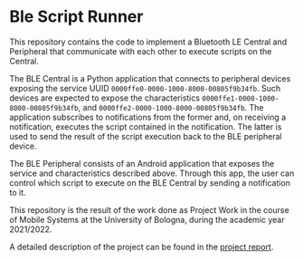 # Ble Script Runner
This repository contains the code to implement a Bluetooth LE Central and Peripheral that communicate with each other to execute scripts on the Central.

The BLE Central is a Python application that connects to peripheral devices exposing the service UUID `0000ffe0-0000-1000-8000-00805f9b34fb`. Such devices are expected to expose the characteristics `0000ffe1-0000-1000-8000-00805f9b34fb`, and `0000ffe2-0000-1000-8000-00805f9b34fb`. The application subscribes to notifications from the former and, on receiving a notification, executes the script contained in the notification. The latter is used to send the result of the script execution back to the BLE peripheral device.

The BLE Peripheral consists of an Android application that exposes the service and characteristics described above. Through this app, the user can control which script to execute on the BLE Central by sending a notification to it.

This repository is the result of the work done as Project Work in the course of Mobile Systems at the University of Bologna, during the academic year 2021/2022.

A detailed description of the project can be found in the [project report](Project_Work_in_Mobile_Systems.pdf).
